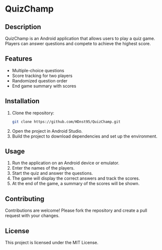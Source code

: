 # QuizChamp

## Description
QuizChamp is an Android application that allows users to play a quiz game. Players can answer questions and compete to achieve the highest score.

## Features
- Multiple-choice questions
- Score tracking for two players
- Randomized question order
- End game summary with scores

## Installation
1. Clone the repository:
    ```sh
    git clone https://github.com/HDnst95/QuizChamp.git
    ```
2. Open the project in Android Studio.
3. Build the project to download dependencies and set up the environment.

## Usage
1. Run the application on an Android device or emulator.
2. Enter the names of the players.
3. Start the quiz and answer the questions.
4. The game will display the correct answers and track the scores.
5. At the end of the game, a summary of the scores will be shown.

## Contributing
Contributions are welcome! Please fork the repository and create a pull request with your changes.

## License
This project is licensed under the MIT License.